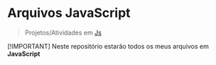 # Arquivos JavaScript

> Projetos/Atividades em <a href="https://developer.mozilla.org/pt-BR/docs/Web/JavaScript">Js</a>

[!IMPORTANT] Neste repositório estarão todos os meus arquivos em <b>JavaScript</b>
